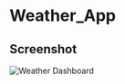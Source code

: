 # Weather_App

## Screenshot
![Weather Dashboard](https://user-images.githubusercontent.com/90938940/160302591-9ef71dc4-f938-49a0-a9ce-71993a62fccb.png)
